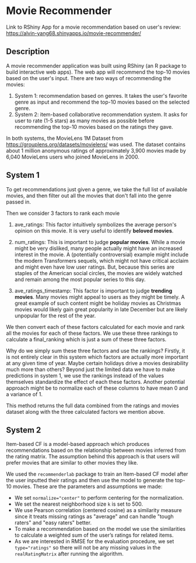 # Movie Recommender

Link to RShiny App for a movie recommendation based on user's review: https://alvin-yang68.shinyapps.io/movie-recommender/

## Description

A movie recommender application was built using RShiny (an R package to build interactive web apps). The web app will recommend the top-10 movies based on the user's input. There are two ways of recommending the movies:

1. System 1: recommendation based on genres. It takes the user's favorite genre as input and recommend the top-10 movies based on the selected genre.
2. System 2: item-based collaborative recommendation system. It asks for user to rate (1-5 stars) as many movies as possible before recommending the top-10 movies based on the ratings they gave.

In both systems, the MovieLens 1M Dataset from https://grouplens.org/datasets/movielens/ was used. The dataset contains about 1 million anonymous ratings of approximately 3,900 movies made by 6,040 MovieLens users who joined MovieLens in 2000.

## System 1

To get recommendations just given a genre, we take the full list of available
movies, and then filter out all the movies that don't fall into the genre
passed in. 

Then we consider 3 factors to rank each movie

1. ave_ratings: This factor intuitively symbolizes the average 
person's opinion on this movie. It is very useful to identify **beloved movies**. 

2. num_ratings: This is important to judge **popular movies**. While a movie
might be very disliked, many people actually might have an increased interest 
in the movie. A (potentially controversial) example might include the modern 
Transformers sequels, which might not have critical acclaim and might even have
low user ratings.
But, because this series are staples of the American social circles, the movies 
are widely watched and remain among the most popular series to this day.

3. ave_ratings_timestamp: This factor is important to judge **trending movies**. 
Many movies might appeal to users as they might be timely. A great example 
of such content might be holiday movies as Christmas movies would likely gain
great popularity in late December but are likely unpopular for the rest of the year.

We then convert each of these factors calculated for each movie and rank
all the movies for each of these factors. We use these three rankings to calculate
a final_ranking which is just a sum of these three factors.

Why do we simply sum these three factors and use the rankings?
Firstly, it is not entirely clear in this system which factors are actually more important
at any given time of year. Maybe certain holidays drive a movies desirability much
more than others? Beyond just the limited data we have to make predictions in system 1,
we use the rankings instead of the values themselves standardize the effect of each 
these factors. Another potential approach might be to normalize each of these columns
to have mean 0 and a variance of 1. 

This method returns the full data combined from the ratings and movies dataset
along with the three calculated factors we mention above.

## System 2

Item-based CF is a model-based approach which produces recommendations based on the relationship between movies inferred from the rating matrix. The assumption behind this approach is that users will prefer movies that are similar to other movies they like.

We used the `recommenderlab` package to train an Item-based CF model after the user inputted their ratings and then use the model to generate the top-10 movies. These are the parameters and assumptions we made:

- We set `normalize="center"` to perform centering for the normalization.
- We set the nearest neighborhood size `k` is set to 500. 
- We use Pearson correlation (centered cosine) as a similarity measure since it treats missing ratings as "average" and can handle "tough raters" and "easy raters" better.
- To make a recommendation based on the model we use the similarities to calculate a weighted sum of the user’s ratings for related items.
- As we are interested in RMSE for the evaluation procedure, we set `type="ratings"` so there will not be any missing values in the `realRatingMatrix` after running the algorithm.